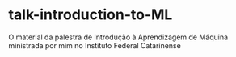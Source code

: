 # talk-introduction-to-ML
O material da palestra de Introdução à Aprendizagem de Máquina ministrada por mim no Instituto Federal Catarinense
